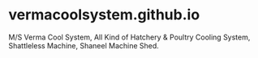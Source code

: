 # vermacoolsystem.github.io
M/S Verma Cool System, All Kind of Hatchery &amp; Poultry Cooling System, Shattleless Machine, Shaneel Machine Shed.
